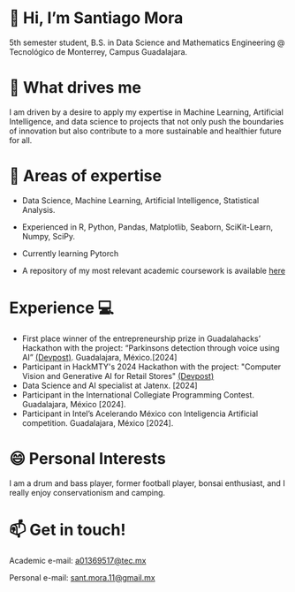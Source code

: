 # 👋 Hi, I’m Santiago Mora

5th semester student, B.S. in Data Science and Mathematics Engineering @ Tecnológico de Monterrey, Campus Guadalajara.

# 👀 What drives me

I am driven by a desire to apply my expertise in Machine Learning, Artificial Intelligence, and data science to projects that not only push the boundaries of innovation but also contribute to a more sustainable and healthier future for all.
  
# 🌱 Areas of expertise

- Data Science, Machine Learning, Artificial Intelligence, Statistical Analysis.

- Experienced in R, Python, Pandas, Matplotlib, Seaborn, SciKit-Learn, Numpy, SciPy.

- Currently learning Pytorch

- A repository of my most relevant academic coursework is available [here](https://github.com/santiagomora2/project-portfolio)

# Experience 💻

- First place winner of the entrepreneurship prize in Guadalahacks’ Hackathon with the project: “Parkinsons detection through voice using AI” [(Devpost)](https://devpost.com/software/deteccion-de-parkinson-a-traves-de-la-voz-con-ia). Guadalajara, México.[2024]
- Participant in HackMTY's 2024 Hackathon with the project: "Computer Vision and Generative AI for Retail Stores" [(Devpost)](https://devpost.com/software/full-eye)
- Data Science and AI specialist at Jatenx. [2024]
- Participant in the International Collegiate Programming Contest. Guadalajara, México [2024].
- Participant in Intel’s Acelerando México con Inteligencia Artificial competition. Guadalajara, México [2024].


# 😄 Personal Interests

I am a drum and bass player, former football player, bonsai enthusiast, and I really enjoy conservationism and camping.


# 📫 Get in touch!

Academic e-mail: a01369517@tec.mx

Personal e-mail: sant.mora.11@gmail.mx





